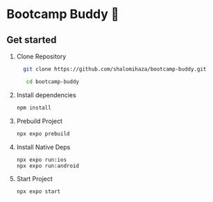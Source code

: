 # Bootcamp Buddy 👋

## Get started

1. Clone Repository
   ```bash
     git clone https://github.com/shalomihaza/bootcamp-buddy.git

      cd bootcamp-buddy
    ```
   

1. Install dependencies

   ```bash
   npm install
   ```

2. Prebuild Project

   ```bash
   npx expo prebuild 
   ```

3. Install Native Deps
   ```
   npx expo run:ios
   npx expo run:android
   ```

4. Start Project
   ```
   npx expo start
   ```

